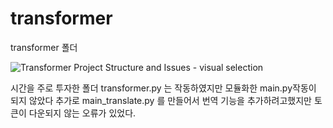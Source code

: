# transformer

transformer 폴더

![Transformer Project Structure and Issues - visual selection](https://github.com/user-attachments/assets/7b0a266c-1885-44c9-9e08-63a51d7a86d4)



 시간을 주로 투자한 폴더 transformer.py 는 작동하였지만 모듈화한 main.py작동이 되지 않았다 추가로 main_translate.py 를 만들어서 번역 기능을 추가하려고했지만 토큰이 다운되지 않는 오류가 있었다.




